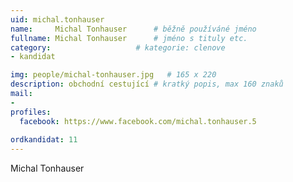 ```yaml
---
uid: michal.tonhauser
name:     Michal Tonhauser  	# běžně používáné jméno
fullname: Michal Tonhauser  	# jméno s tituly etc.
category:                   # kategorie: clenove
- kandidat

img: people/michal-tonhauser.jpg   # 165 x 220
description: obchodní cestující # kratký popis, max 160 znaků
mail:
- 
profiles:
  facebook: https://www.facebook.com/michal.tonhauser.5
  
ordkandidat: 11
---
```

Michal Tonhauser 
